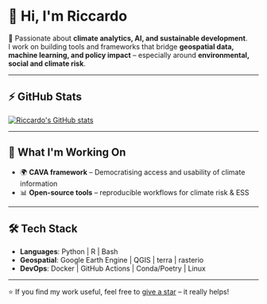 # 👋 Hi, I'm Riccardo  

🚀 Passionate about **climate analytics, AI, and sustainable development**.  
I work on building tools and frameworks that bridge **geospatial data, machine learning, and policy impact** – especially around **environmental, social and climate risk**.  

---

## ⚡ GitHub Stats  
[![Riccardo's GitHub stats](https://github-readme-stats.vercel.app/api?username=RSO9192&show_icons=true&theme=radical)](https://github.com/RSO9192)

---

## 🌱 What I'm Working On  
- 🌍 **CAVA framework** – Democratising access and usability of climate information  
- 📊 **Open-source tools** – reproducible workflows for climate risk & ESS  

---

## 🛠️ Tech Stack  
- **Languages**: Python | R  | Bash  
- **Geospatial**: Google Earth Engine | QGIS | terra | rasterio  
- **DevOps**: Docker | GitHub Actions | Conda/Poetry | Linux  

---

⭐ If you find my work useful, feel free to [give a star](https://github.com/RSO9192) – it really helps!  
